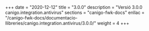 +++
date        = "2020-12-12"
title       = "3.0.0"
description = "Versió 3.0.0 canigo.integration.antivirus"
sections    = "canigo-fwk-docs"
enllac		= "/canigo-fwk-docs/documentacio-llibreries/canigo.integration.antivirus/3.0.0/"
weight		= 4
+++
